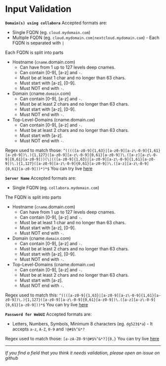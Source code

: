 # Input Validation

__`Domain(s) using collabora`__
Accepted formats are:

- Single FQDN (eg. `cloud.mydomain.com`)
- Multiple FQDN (eg. `cloud.mydomain.com|nextcloud.mydomain.com`) - Each FQDN is separated with `|`

Each FQDN is split into parts
* Hostname (`cname`.domain.com)
  * Can have from 1 up to 127 levels deep cnames.
  * Can contain [0-9], [a-z] and `-`.
  * Must be at least 1 char and no longer than 63 chars.
  * Must start with [a-z], [0-9].
  * Must NOT end with `-`.
* Domain (cname.`domain`.com)
  * Can contain [0-9], [a-z] and `-`.
  * Must be at least 2 chars and no longer than 63 chars.
  * Must start with [a-z], [0-9].
  * Must NOT end with `-`.
* Top-Level-Domains (cname.domain.`com`)
  * Can contain [0-9], [a-z] and `-`.
  * Must be at least 2 chars and no longer than 63 chars.
  * Must start with [a-z].
  * Must NOT end with `-`.

Regex used to match those: `^(((([a-z0-9]{1,63}|[a-z0-9][a-z\-0-9]{1,61}[a-z0-9])\.){1,127}([a-z0-9][a-z\-0-9]{0,61}[a-z0-9])\.([a-z][a-z\-0-9]{0,61}[a-z0-9]))(\|(([a-z0-9]{1,63}|[a-z0-9][a-z\-0-9]{1,61}[a-z0-9])\.){1,127}([a-z0-9][a-z\-0-9]{0,61}[a-z0-9])\.([a-z][a-z\-0-9]{0,61}[a-z0-9]))*)*$`
You can try live [here](https://regex101.com/r/Yyt6Ct/1)

__`Server Name`__
Accepted formats are:

- Single FQDN (eg. `collabora.mydomain.com`)

The FQDN is split into parts
* Hostname (`cname`.domain.com)
  * Can have from 1 up to 127 levels deep cnames.
  * Can contain [0-9], [a-z] and `-`.
  * Must be at least 1 char and no longer than 63 chars.
  * Must start with [a-z], [0-9].
  * Must NOT end with `-`.
* Domain (cname.`domain`.com)
  * Can contain [0-9], [a-z] and `-`.
  * Must be at least 2 chars and no longer than 63 chars.
  * Must start with [a-z], [0-9].
  * Must NOT end with `-`.
* Top-Level-Domains (cname.domain.`com`)
  * Can contain [0-9], [a-z] and `-`.
  * Must be at least 2 chars and no longer than 63 chars.
  * Must start with [a-z].
  * Must NOT end with `-`.

Regex used to match this: `^((([a-z0-9]{1,63}|[a-z0-9][a-z\-0-9]{1,61}[a-z0-9])\.){1,127}([a-z0-9][a-z\-0-9]{0,61}[a-z0-9])\.([a-z][a-z\-0-9]{0,61}[a-z0-9]))*$`
You can try live [here](https://regex101.com/r/5m8oXl/1)

__`Password for WebUI`__
Accepted formats are:

- Letters, Numbers, Symbols, Minimum 8 characters (eg. `dg523$*a`) - It accepts `a-z`, `A-Z`, `0-9` and `!@#$%^&*?`

Regex used to match those: `[a-zA-Z0-9!@#$%^&*?]{8,}`
You can try live [here](https://regex101.com/r/ef3V88/1)

---

_If you find a field that you think it needs validation, please open an issue on github_

